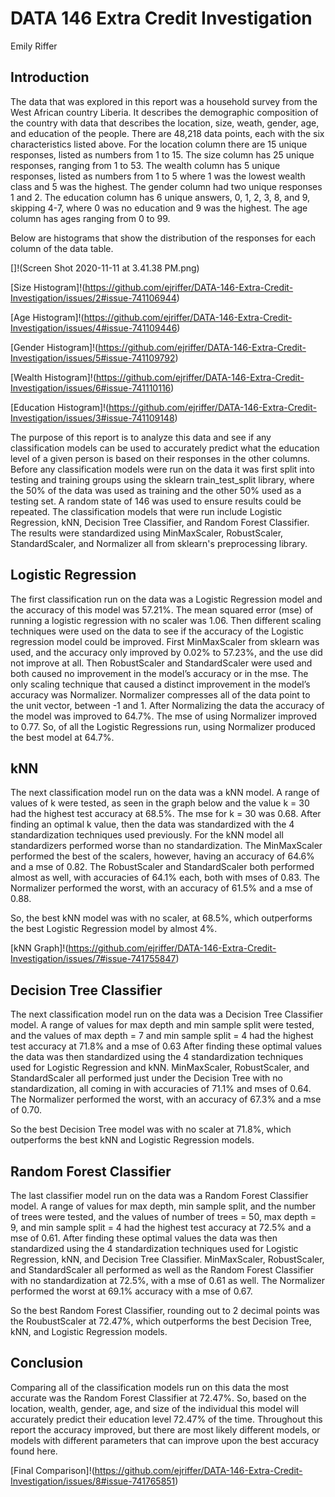 # DATA 146 Extra Credit Investigation

Emily Riffer

## Introduction

The data that was explored in this report was a household survey from the West African country Liberia. It describes the demographic composition of the country with data that describes the location, size, weath, gender, age, and education of the people. There are 48,218 data points, each with the six characteristics listed above. For the location column there are 15 unique responses, listed as numbers from 1 to 15. The size column has 25 unique responses, ranging from 1 to 53. The wealth column has 5 unique responses, listed as numbers from 1 to 5 where 1 was the lowest wealth class and 5 was the highest. The gender column had two unique responses 1 and 2. The education column has 6 unique answers, 0, 1, 2, 3, 8, and 9, skipping 4-7, where 0 was no education and 9 was the highest. The age column has ages ranging from 0 to 99.

Below are histograms that show the distribution of the responses for each column of the data table. 

[]!(Screen Shot 2020-11-11 at 3.41.38 PM.png)

[Size Histogram]!(https://github.com/ejriffer/DATA-146-Extra-Credit-Investigation/issues/2#issue-741106944)

[Age Histogram]!(https://github.com/ejriffer/DATA-146-Extra-Credit-Investigation/issues/4#issue-741109446)

[Gender Histogram]!(https://github.com/ejriffer/DATA-146-Extra-Credit-Investigation/issues/5#issue-741109792)

[Wealth Histogram]!(https://github.com/ejriffer/DATA-146-Extra-Credit-Investigation/issues/6#issue-741110116)

[Education Histogram]!(https://github.com/ejriffer/DATA-146-Extra-Credit-Investigation/issues/3#issue-741109148)

The purpose of this report is to analyze this data and see if any classification models can be used to accurately predict what the education level of a given person is based on their responses in the other columns. Before any classification models were run on the data it was first split into testing and training groups using the sklearn train_test_split library, where the 50% of the data was used as training and the other 50% used as a testing set. A random state of 146 was used to ensure results could be repeated. The classification models that were run include Logistic Regression, kNN, Decision Tree Classifier, and Random Forest Classifier. The results were standardized using MinMaxScaler, RobustScaler, StandardScaler, and Normalizer all from sklearn's preprocessing library. 

## Logistic Regression

The first classification run on the data was a Logistic Regression model and the accuracy of this model was 57.21%. The mean squared error (mse) of running a logistic regression with no scaler was 1.06. Then different scaling techniques were used on the data to see if the accuracy of the Logistic regression model could be improved. First MinMaxScaler from sklearn was used, and the accuracy only improved by 0.02% to 57.23%, and the use did not improve at all. Then RobustScaler and StandardScaler were used and both caused no improvement in the model’s accuracy or in the mse. The only scaling technique that caused a distinct improvement in the model’s accuracy was Normalizer. Normalizer compresses all of the data point to the unit vector, between -1 and 1. After Normalizing the data the accuracy of the model was improved to 64.7%. The mse of using Normalizer improved to 0.77. So, of all the Logistic Regressions run, using Normalizer produced the best model at 64.7%. 

## kNN

The next classification model run on the data was a kNN model. A range of values of k were tested, as seen in the graph below and the value k = 30 had the highest test accuracy at 68.5%. The mse for k = 30 was 0.68. After finding an optimal k value, then the data was standardized with the 4 standardization techniques used previously. For the kNN model all standardizers performed worse than no standardization. The MinMaxScaler performed the best of the scalers, however, having an accuracy of 64.6% and a mse of 0.82. The RobustScaler and StandardScaler both performed almost as well, with accuracies of 64.1% each, both with mses of 0.83. The Normalizer performed the worst, with an accuracy of 61.5% and a mse of 0.88. 

So, the best kNN model was with no scaler, at 68.5%, which outperforms the best Logistic Regression model by almost 4%. 

[kNN Graph]!(https://github.com/ejriffer/DATA-146-Extra-Credit-Investigation/issues/7#issue-741755847)

## Decision Tree Classifier

The next classification model run on the data was a Decision Tree Classifier model. A range of values for max depth and min sample split were tested, and the values of max depth = 7 and min sample split = 4 had the highest test accuracy at 71.8% and a mse of 0.63 After finding these optimal values the data was then standardized using the 4 standardization techniques used for Logistic Regression and kNN. MinMaxScaler, RobustScaler, and StandardScaler all performed just under the Decision Tree with no standardization, all coming in with accuracies of 71.1% and mses of 0.64. The Normalizer performed the worst, with an accuracy of 67.3% and a mse of 0.70. 

So the best Decision Tree model was with no scaler at 71.8%, which outperforms the best kNN and Logistic Regression models. 

## Random Forest Classifier

The last classifier model run on the data was a Random Forest Classifier model. A range of values for max depth, min sample split, and the number of trees were tested, and the values of number of trees = 50, max depth = 9, and min sample split = 4 had the highest test accuracy at 72.5% and a mse of 0.61. After finding these optimal values the data was then standardized using the 4 standardization techniques used for Logistic Regression, kNN, and Decision Tree Classifier. MinMaxScaler, RobustScaler, and StandardScaler all performed as well as the Random Forest Classifier with no standardization at 72.5%, with a mse of 0.61 as well. The Normalizer performed the worst at 69.1% accuracy with a mse of 0.67. 

So the best Random Forest Classifier, rounding out to 2 decimal points was the RoubustScaler at 72.47%, which outperforms the best Decision Tree, kNN, and Logistic Regression models. 

## Conclusion

Comparing all of the classification models run on this data the most accurate was the Random Forest Classifier at 72.47%. So, based on the location, wealth, gender, age, and size of the individual this model will accurately predict their education level 72.47% of the time. Throughout this report the accuracy improved, but there are most likely different models, or models with different parameters that can improve upon the best accuracy found here.

[Final Comparison]!(https://github.com/ejriffer/DATA-146-Extra-Credit-Investigation/issues/8#issue-741765851)
